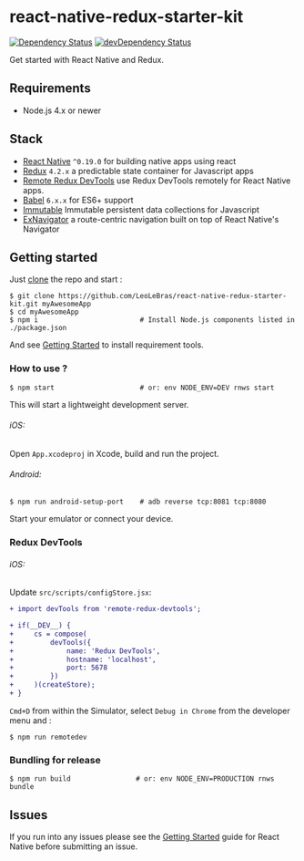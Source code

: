 # react-native-redux-starter-kit
[![Dependency Status](https://david-dm.org/LeoLeBras/react-native-redux-starter-kit.svg?style=flat)](https://david-dm.org/LeoLeBras/react-native-redux-starter-kit)
[![devDependency Status](https://david-dm.org/LeoLeBras/react-native-redux-starter-kit/dev-status.svg?style=flat)](https://david-dm.org/LeoLeBras/react-native-redux-starter-kit#info=devDependencies)

Get started with React Native and Redux.

## Requirements
- Node.js 4.x or newer

## Stack
- [React Native](https://facebook.github.io/react-native/) `^0.19.0` for building native apps using react
- [Redux](http://rackt.github.io/redux/index.html) `4.2.x` a predictable state container for Javascript apps
- [Remote Redux DevTools](https://github.com/zalmoxisus/remote-redux-devtools) use Redux DevTools remotely for React Native apps.
- [Babel](http://babeljs.io/) `6.x.x` for ES6+ support
- [Immutable](https://facebook.github.io/immutable-js/) Immutable persistent data collections for Javascript
- [ExNavigator](https://github.com/exponentjs/ex-navigator) a route-centric navigation built on top of React Native's Navigator    

## Getting started
Just [clone](github-windows://openRepo/https://github.com/LeoLeBras/react-native-redux-starter-kit.git) the repo
and start :
```shell
$ git clone https://github.com/LeoLeBras/react-native-redux-starter-kit.git myAwesomeApp
$ cd myAwesomeApp
$ npm i                         # Install Node.js components listed in ./package.json
```
And see [Getting Started](https://facebook.github.io/react-native/docs/getting-started.html) to install requirement tools.

### How to use ?
```shell
$ npm start                     # or: env NODE_ENV=DEV rnws start
```
This will start a lightweight development server.

###### iOS:
Open `App.xcodeproj` in Xcode, build and run the project.

###### Android:
```shell
$ npm run android-setup-port    # adb reverse tcp:8081 tcp:8080
```
Start your emulator or connect your device.

### Redux DevTools
###### iOS:
Update ```src/scripts/configStore.jsx```:

```diff
+ import devTools from 'remote-redux-devtools';

+ if(__DEV__) {
+     cs = compose(
+         devTools({
+             name: 'Redux DevTools',
+             hostname: 'localhost',
+             port: 5678
+         })
+     )(createStore);
+ }
```



```Cmd+D``` from within the Simulator, select ```Debug in Chrome``` from the developer menu and :
```shell
$ npm run remotedev
```

### Bundling for release
```shell
$ npm run build                # or: env NODE_ENV=PRODUCTION rnws bundle
```

## Issues
If you run into any issues please see the [Getting Started](http://facebook.github.io/react-native/docs/getting-started.html) guide for React Native before submitting an issue.
